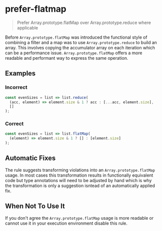 # prefer-flatmap

> Prefer Array.prototype.flatMap over Array.prototype.reduce where applicable

Before `Array.prototype.flatMap` was introduced the functional style of combining a filter and a map was to use `Array.prototype.reduce` to build an array.
This involves copying the accumulator array on each iteration which can be a performance issue.
`Array.prototype.flatMap` offers a more readable and performant way to express the same operation.

## Examples

### Incorrect

```js
const evenSizes = list => list.reduce(
  (acc, element) => element.size & 1 ? acc : [...acc, element.size],
  []
);
```

### Correct

```js
const evenSizes = list => list.flatMap(
  (element) => element.size & 1 ? [] : [element.size]
);
```

## Automatic Fixes

The rule suggests transforming violations into an `Array.prototype.flatMap` usage.
In most cases this transformation results in functionally equivalent code but type annotations will need to be adjusted by hand which is why the transformation is only a suggestion isntead of an automatically applied fix.

## When Not To Use It

If you don't agree the `Array.prototype.flatMap` usage is more readable or cannot use it in your execution environment disable this rule.
